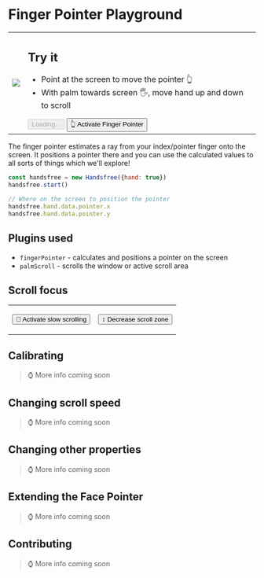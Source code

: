 # Finger Pointer Playground

<table>
  <tr>
    <td class="col-6"><img src="https://media.giphy.com/media/2vcbWI2ZAPeGvJVpII/source.gif"></td>
    <td class="col-6">
      <h2>Try it</h2>
      <ul>
        <li>Point at the screen to move the pointer 👆</li>
        <li>With palm towards screen 🖐, move hand up and down to scroll</li>
      </ul>
      <HandsfreeToggle class="handsfree-hide-when-started-without-handpose" text-off="Activate Finger Pointer" text-on="Stop Handsfree" :opts="demoOpts" @started="onStarted" />
      <button class="large handsfree-show-when-started-without-handpose handsfree-show-when-loading" disabled><Fa-Spinner spin /> Loading...</button>
      <button class="large handsfree-show-when-started-without-handpose handsfree-hide-when-loading" @click="startDemo">👆 Activate Finger Pointer</button>
    </td>
  </tr>
</table>


The finger pointer estimates a ray from your index/pointer finger onto the screen. It positions a pointer there and you can use the calculated values to all sorts of things which we'll explore!

```js
const handsfree = new Handsfree({hand: true})
handsfree.start()

// Where on the screen to position the pointer
handsfree.hand.data.pointer.x
handsfree.hand.data.pointer.y
```

## Plugins used
- `fingerPointer` - calculates and positions a pointer on the screen
- `palmScroll` - scrolls the window or active scroll area

## Scroll focus

<table>
  <tr>
    <td>
      <div class="demo-focus-area">
        <div><div></div></div>
      </div>
      <p><button id="demo-toggle-scroll-speed" onclick="demo.toggleScrollSpeed()" class="block">🐢 Activate slow scrolling</button></p>
    </td>
    <td>
      <div class="demo-focus-area">
        <div><div></div></div>
      </div>
      <p><button id="demo-toggle-scroll-zone" onclick="demo.toggleScrollZone()" class="block">↕ Decrease scroll zone</button></p>
    </td>
  </tr>
</table>

## Calibrating

> ⌚ More info coming soon

## Changing scroll speed

> ⌚ More info coming soon

## Changing other properties

> ⌚ More info coming soon

## Extending the Face Pointer

> ⌚ More info coming soon

## Contributing

> ⌚ More info coming soon


<!-- Code -->
<script>
export default {
  data () {
    return {
      demoOpts: {
        weboji: false,
        handpose: true
      }
    }
  },

  methods: {
    /**
     * Start the page with our preset options
     */
    startDemo () {
      this.$root.handsfree.start(this.demoOpts, this.onStarted)
    },
    
    /**
     * Toggle plugins
     */
    onStarted () {
      console.log('onStarted')
    }
  }
}
</script>